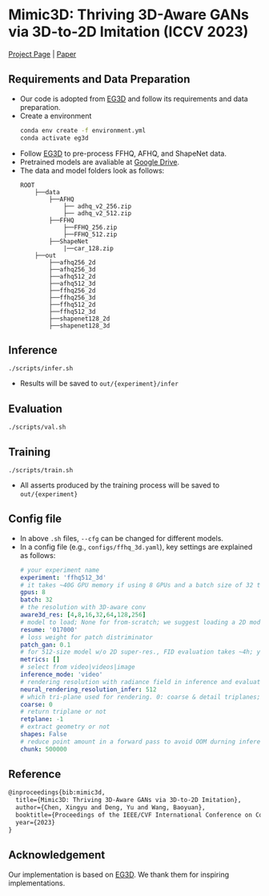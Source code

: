 # Mimic3D: Thriving 3D-Aware GANs via 3D-to-2D Imitation (ICCV 2023)

[Project Page](https://seanchenxy.github.io/Mimic3DWeb/) | [Paper](https://arxiv.org/abs/2303.09036) 

## Requirements and Data Preparation
+ Our code is adopted from [EG3D](https://github.com/NVlabs/eg3d) and follow its requirements and data preparation.
+ Create a environment
    ```bash
    conda env create -f environment.yml
    conda activate eg3d
    ```
+ Follow [EG3D](https://github.com/NVlabs/eg3d/tree/main/dataset_preprocessing) to pre-process FFHQ, AFHQ, and ShapeNet data.
+ Pretrained models are avaliable at [Google Drive](https://drive.google.com/drive/folders/1zu9PUD2TvPuc-zTU1hK8q8GnnxcUdZxj?usp=sharing).
+ The data and model folders look as follows:
    ```
    ROOT
        ├──data
            ├──AFHQ
                ├── adhq_v2_256.zip
                ├── adhq_v2_512.zip
            ├──FFHQ
                ├──FFHQ_256.zip
                ├──FFHQ_512.zip
            ├──ShapeNet
                |──car_128.zip
        ├──out
            ├──afhq256_2d
            ├──afhq256_3d
            ├──afhq512_2d
            ├──afhq512_3d
            ├──ffhq256_2d
            ├──ffhq256_3d
            ├──ffhq512_2d
            ├──ffhq512_3d
            ├──shapenet128_2d
            ├──shapenet128_3d
    ```
## Inference
```
./scripts/infer.sh
```
+ Results will be saved to `out/{experiment}/infer`


## Evaluation 
```
./scripts/val.sh
```

## Training 
```
./scripts/train.sh
```
+ All asserts produced by the training process will be saved to `out/{experiment}`

## Config file
+ In above `.sh` files, `--cfg` can be changed for different models.
+ In a config file (e.g., `configs/ffhq_3d.yaml`), key settings are explained as follows:
    ```yaml
    # your experiment name
    experiment: 'ffhq512_3d' 
    # it takes ~40G GPU memory if using 8 GPUs and a batch size of 32 to train 512-size 3D model
    gpus: 8
    batch: 32
    # the resolution with 3D-aware conv
    aware3d_res: [4,8,16,32,64,128,256]
    # model to load; None for from-scratch; we suggest loading a 2D model before training a 3D model; also, a 3D model can be trained from scratch
    resume: '017000' 
    # loss weight for patch distriminator
    patch_gan: 0.1 
    # for 512-size model w/o 2D super-res., FID evaluation takes ~4h; you would want to set `metrics: []` to cancel evaluation durning training
    metrics: [] 
    # select from video|videos|image
    inference_mode: 'video' 
    # rendering resolution with radiance field in inference and evaluation
    neural_rendering_resolution_infer: 512 
    # which tri-plane used for rendering. 0: coarse & detail triplanes; 1: coarse triplane; 2: detail triplane
    coarse: 0 
    # return triplane or not
    retplane: -1 
    # extract geometry or not
    shapes: False 
    # reduce point amount in a forward pass to avoid OOM durning inference and evaluation
    chunk: 500000 
    ```

## Reference
```tex
@inproceedings{bib:mimic3d,
  title={Mimic3D: Thriving 3D-Aware GANs via 3D-to-2D Imitation},
  author={Chen, Xingyu and Deng, Yu and Wang, Baoyuan},
  booktitle={Proceedings of the IEEE/CVF International Conference on Computer Vision (ICCV)},
  year={2023}
}
```

## Acknowledgement
Our implementation is based on [EG3D](https://github.com/NVlabs/eg3d). We thank them for inspiring implementations.
